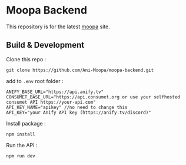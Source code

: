 # Moopa Backend

This repository is for the latest [moopa](https://moopa.live) site.

## Build & Development

Clone this repo :

```
git clone https://github.com/Ani-Moopa/moopa-backend.git
```

add to `.env` root folder :

```
ANIFY_BASE_URL="https://api.anify.tv"
CONSUMET_BASE_URL="https://api.consumet.org or use your selfhosted consumet API https://your-api.com"
API_KEY_NAME="apikey" //no need to change this
API_KEY="your Anify API key (https://anify.tv/discord)"
```

Install package :

```
npm install
```

Run the API :

```
npm run dev
```
